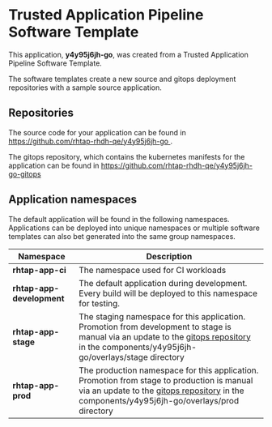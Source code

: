 # Trusted Application Pipeline Software Template

This application, **y4y95j6jh-go**, was created from a Trusted Application Pipeline Software Template.

The software templates create a new source and gitops deployment repositories with a sample source application. 

## Repositories

The source code for your application can be found in [https://github.com/rhtap-rhdh-qe/y4y95j6jh-go ](https://github.com/rhtap-rhdh-qe/y4y95j6jh-go ).
 
The gitops repository, which contains the kubernetes manifests for the application can be found in 
[https://github.com/rhtap-rhdh-qe/y4y95j6jh-go-gitops ](https://github.com/rhtap-rhdh-qe/y4y95j6jh-go-gitops ) 

## Application namespaces 

The default application will be found in the following namespaces. Applications can be deployed into unique namespaces or multiple software templates can also bet generated into the same group namespaces.  

|  Namespace   |  Description   |  
| -------- | -------- |
| **rhtap-app-ci** | The namespace used for CI workloads |
| **rhtap-app-development** | The default application during development. Every build will be deployed to this namespace for testing. |
| **rhtap-app-stage** | The staging namespace for this application. Promotion from development to stage is manual via an update to the [gitops repository](https://github.com/rhtap-rhdh-qe/y4y95j6jh-go-gitops ) in the components/y4y95j6jh-go/overlays/stage directory |
| **rhtap-app-prod** | The production namespace for this application. Promotion from stage to production is manual via an update to the [gitops repository](https://github.com/rhtap-rhdh-qe/y4y95j6jh-go-gitops ) in the components/y4y95j6jh-go/overlays/prod directory |
